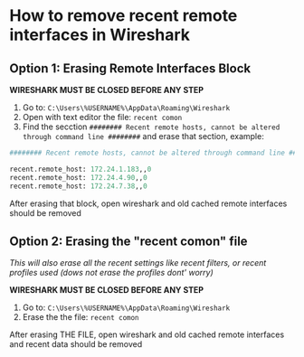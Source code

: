 
# How to remove recent remote interfaces in Wireshark

## Option 1: Erasing Remote Interfaces Block

**WIRESHARK MUST BE CLOSED BEFORE ANY STEP**

1. Go to: `C:\Users\%USERNAME%\AppData\Roaming\Wireshark`
2. Open with text editor the file: `recent comon`
3. Find the secction `######## Recent remote hosts, cannot be altered through command line ########` and erase that section, example:

````py
######## Recent remote hosts, cannot be altered through command line ########

recent.remote_host: 172.24.1.183,,0
recent.remote_host: 172.24.4.90,,0
recent.remote_host: 172.24.7.38,,0
````

After erasing that block, open wireshark and old cached remote interfaces should be removed

## Option 2: Erasing the "recent comon" file

_This will also erase all the recent settings like recent filters, or recent profiles used (dows not erase the profiles dont' worry)_

**WIRESHARK MUST BE CLOSED BEFORE ANY STEP**

1. Go to: `C:\Users\%USERNAME%\AppData\Roaming\Wireshark`
2. Erase the the file: `recent comon`

After erasing THE FILE, open wireshark and old cached remote interfaces and recent data should be removed
